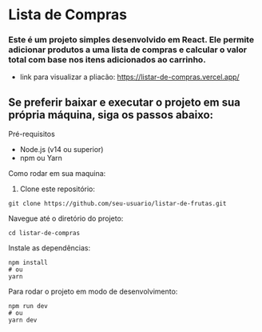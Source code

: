 # Lista de Compras
### Este é um projeto simples desenvolvido em React. Ele permite adicionar produtos a uma lista de compras e calcular o valor total com base nos itens adicionados ao carrinho.
* link para visualizar a pliacão: https://listar-de-compras.vercel.app/

## Se preferir baixar e executar o projeto em sua própria máquina, siga os passos abaixo:
Pré-requisitos

* Node.js (v14 ou superior)
* npm ou Yarn

Como rodar em sua maquina:

1. Clone este repositório:
```
git clone https://github.com/seu-usuario/listar-de-frutas.git
```
Navegue até o diretório do projeto:
```
cd listar-de-compras
```
Instale as dependências:
```
npm install
# ou
yarn
```

Para rodar o projeto em modo de desenvolvimento:
```
npm run dev
# ou
yarn dev
```

